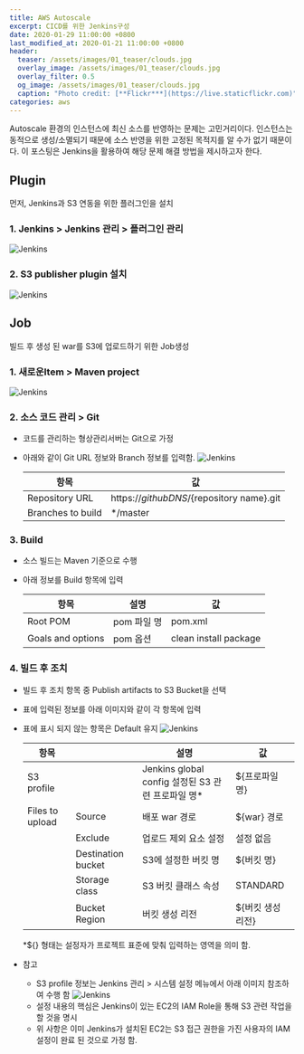 ```yaml
---
title: AWS Autoscale
excerpt: CICD를 위한 Jenkins구성  
date: 2020-01-29 11:00:00 +0800
last_modified_at: 2020-01-21 11:00:00 +0800
header:
  teaser: /assets/images/01_teaser/clouds.jpg
  overlay_image: /assets/images/01_teaser/clouds.jpg
  overlay_filter: 0.5
  og_image: /assets/images/01_teaser/clouds.jpg
  caption: "Photo credit: [**Flickr***](https://live.staticflickr.com)"
categories: aws
---
```


Autoscale 환경의 인스턴스에 최신 소스를 반영하는 문제는 고민거리이다. 인스턴스는 동적으로 생성/소멸되기 때문에 소스 반영을 위한 고정된 목적지를 알 수가 없기 때문이다. 이 포스팅은 Jenkins을 활용하여 해당 문제 해결 방법을 제시하고자 한다. 

## Plugin
먼저, Jenkins과 S3 연동을 위한 플러그인을 설치

### 1. Jenkins > Jenkins 관리 > 플러그인 관리

   ![Jenkins](/assets/images/autoscaling-jenkins001.png)

### 2. S3 publisher plugin 설치

   ![Jenkins](/assets/images/autoscaling-jenkins002.png)


## Job
빌드 후 생성 된 war를 S3에 업로드하기 위한 Job생성

### 1. 새로운Item > Maven project

   ![Jenkins](/assets/images/autoscaling-jenkins003.png)
   
### 2. 소스 코드 관리 > Git
- 코드를 관리하는 형상관리서버는 Git으로 가정
- 아래와 같이 Git URL 정보와 Branch 정보를 입력함.
  ![Jenkins](/assets/images/autoscaling-jenkins004.png)
    
  | 항목              | 값                             |
  | ----------------- | ------------------------------ |
  | Repository URL    | https://${github DNS}/${repository name}.git |
  | Branches to build | */master               |

### 3. Build
- 소스 빌드는 Maven 기준으로 수행
- 아래 정보를 Build 항목에 입력

  | 항목 | 설명 | 값 | 
  | ---- | --- | --- |
  | Root POM    | pom 파일 명 | pom.xml |
  | Goals and options | pom 옵션 | clean install package |

### 4. 빌드 후 조치
- 빌드 후 조치 항목 중 Publish artifacts to S3 Bucket을 선택
- 표에 입력된 정보를 아래 이미지와 같이 각 항목에 입력
- 표에 표시 되지 않는 항목은 Default 유지
  ![Jenkins](/assets/images/autoscaling-jenkins005.png)

  | 항목 |     | 설명 | 값 |
  | --- | --- | --- | --- |
  | S3 profile | | Jenkins global config 설정된 S3 관련 프로파일 명* | ${프로파일 명}|
  | Files to upload | Source | 배포 war 경로 |${war} 경로 |
  | | Exclude | 업로드 제외 요소 설정 | 설정 없음 |
  | | Destination bucket | S3에 설정한 버킷 명| ${버킷 명}|
  | | Storage class| S3 버킷 클래스 속성| STANDARD | 
  | | Bucket Region| 버킷 생성 리전| ${버킷 생성 리전} |
  
  *${} 형태는 설정자가 프로젝트 표준에 맞춰 입력하는 영역을 의미 함. <br>
- 참고
  - S3 profile 정보는 Jenkins 관리 > 시스템 설정 메뉴에서 아래 이미지 참조하여 수행 함
![Jenkins](/assets/images/autoscaling-jenkins006.png) 
  - 설정 내용의 핵심은 Jenkins이 있는 EC2의 IAM Role을 통해 S3 관련 작업을 할 것을 명시
  - 위 사항은 이미 Jenkins가 설치된 EC2는 S3 접근 권한을 가진 사용자의 IAM 설정이 완료 된 것으로 가정 함.

